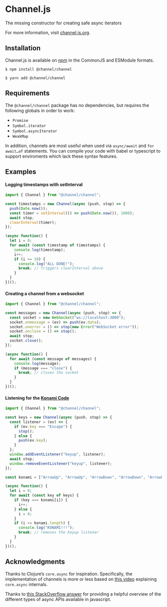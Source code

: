 # Channel.js
The missing constructor for creating safe async iterators

For more information, visit [channel.js.org](https://channel.js.org).

## Installation

Channel.js is available on [npm](https://www.npmjs.com/package/@channel/channel) in the CommonJS and ESModule formats.

`$ npm install @channel/channel`

`$ yarn add @channel/channel`

## Requirements

The `@channel/channel` package has no dependencies, but requires the following globals in order to work:
- `Promise`
- `Symbol.iterator`
- `Symbol.asyncIterator`
- `WeakMap`

In addition, channels are most useful when used via `async/await` and `for await…of` statements. You can compile your code with babel or typescript to support enviroments which lack these syntax features.

## Examples

#### Logging timestamps with setInterval

```js
import { Channel } from "@channel/channel";

const timestamps = new Channel(async (push, stop) => {
  push(Date.now());
  const timer = setInterval(() => push(Date.now()), 1000);
  await stop;
  clearInterval(timer);
});

(async function() {
  let i = 0;
  for await (const timestamp of timestamps) {
    console.log(timestamp);
    i++;
    if (i >= 10) {
      console.log("ALL DONE!");
      break; // triggers clearInterval above
    }
  }
})();
```

#### Creating a channel from a websocket

```js
import { Channel } from "@channel/channel";

const messages = new Channel(async (push, stop) => {
  const socket = new WebSocket("ws://localhost:3000");
  socket.onmessage = (ev) => push(ev.data);
  socket.onerror = () => stop(new Error("WebSocket error"));
  socket.onclose = () => stop();
  await stop;
  socket.close();
});

(async function() {
  for await (const message of messages) {
    console.log(message);
    if (message === "close") {
      break; // closes the socket
    }
  }
})();
```

#### Listening for the [Konami Code](https://en.wikipedia.org/wiki/Konami_Code)

```js
import { Channel } from "@channel/channel";

const keys = new Channel(async (push, stop) => {
  const listener = (ev) => {
    if (ev.key === "Escape") {
      stop();
    } else {
      push(ev.key);
    }
  };
  window.addEventListener("keyup", listener);
  await stop;
  window.removeEventListener("keyup", listener);
});

const konami = ["ArrowUp", "ArrowUp", "ArrowDown", "ArrowDown", "ArrowLeft", "ArrowRight", "ArrowLeft", "ArrowRight", "b", "a"];

(async function() {
  let i = 0;
  for await (const key of keys) {
    if (key === konami[i]) {
      i++;
    } else {
      i = 0;
    }
    if (i >= konami.length) {
      console.log("KONAMI!!!");
      break; // removes the keyup listener
    }
  }
})();
```

## Acknowledgments

Thanks to Clojure’s `core.async` for inspiration. Specifically, the implementation of channels is more or less based on [this video](https://vimeo.com/100518968) explaining `core.async` internals.

Thanks to [this StackOverflow answer](https://stackoverflow.com/a/47214496/1825413) for providing a helpful overview of the different types of async APIs available in javascript.
